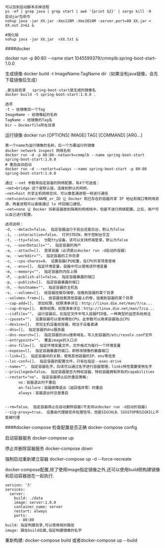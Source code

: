 
````
可以加到启动脚本杀掉进程
ps -ef | grep java | grep start | awk '{print $2}' | xargs kill -9
启动jar包命令
nohup java -jar XX.jar -Xms128M -Xmx1024M -server.port=80 XX.jar > XX.out 2>&1 &
​
#简化版
nohup java -jar XX.jar  >XX.txt &
````

####docker

docker run -p 80:80 --name start 1045599379/cmmplb:spring-boot-start-1.0.0

生成镜像 docker build  -t ImageName:TagName dir（如果没有java镜像，会先下载镜像后生成）
   
````
.是当前目录   spring-boot-start是生成的镜像名
docker build -t spring-boot-start:1.0.0 .  

选项
-t − 给镜像加一个Tag
ImageName − 给镜像起的名称
TagName − 给镜像的Tag名
Dir − Dockerfile所在目录
````
运行镜像 docker run [OPTIONS] IMAGE[:TAG] [COMMAND] [ARG...]
````
第一个name为运行镜像的名称，后一个为要运行的镜像
docker network inspect 网络名称
docker run -d -p 80:80--network=cmmplb --name spring-boot-start spring-boot-start:1.0.0 
# 重启自动启动 
docker run -d --restart=always --name spring-boot-start -p 80:80 spring-boot-start:1.0.0  

通过 --net 参数来指定容器的网络配置，有4个可选值：
–net=bridge 这个是默认值，连接到默认的网桥。
–net=host 共享主机网络空间，可以像普通进程一样进行通信
–net=container:NAME_or_ID 让 Docker 和已存在的容器共享 IP 地址和端口等网络资源，两者进程可以直接通过 lo 环回接口通信。
–net=none 让 Docker 将新容器放到隔离的网络栈中，但是不进行网络配置。之后，用户可以自己进行配置。

选项说明：
-d, --detach=false， 指定容器运行于前台还是后台，默认为false
-i, --interactive=false， 打开STDIN，用于控制台交互
-t, --tty=false， 分配tty设备，该可以支持终端登录，默认为false
-u, --userDetails=""， 指定容器的用户
-a, --attach=[]， 登录容器（必须是以docker run -d启动的容器）
-w, --workdir=""， 指定容器的工作目录
-c, --cpu-shares=0， 设置容器CPU权重，在CPU共享场景使用
-e, --env=[]， 指定环境变量，容器中可以使用该环境变量
-m, --memory=""， 指定容器的内存上限
-P, --publish-all=false， 指定容器暴露的端口
-p, --publish=[]， 指定容器暴露的端口
-h, --hostname=""， 指定容器的主机名
-v, --volume=[]， 给容器挂载存储卷，挂载到容器的某个目录
--volumes-from=[]， 给容器挂载其他容器上的卷，挂载到容器的某个目录
--cap-add=[]， 添加权限，权限清单详见：http://linux.die.net/man/7/ca...
--cap-drop=[]， 删除权限，权限清单详见：http://linux.die.net/man/7/ca...
--cidfile=""， 运行容器后，在指定文件中写入容器PID值，一种典型的监控系统用法
--cpuset=""， 设置容器可以使用哪些CPU，此参数可以用来容器独占CPU
--device=[]， 添加主机设备给容器，相当于设备直通
--dns=[]， 指定容器的dns服务器
--dns-search=[]， 指定容器的dns搜索域名，写入到容器的/etc/resolv.conf文件
--entrypoint=""， 覆盖image的入口点
--env-file=[]， 指定环境变量文件，文件格式为每行一个环境变量
--expose=[]， 指定容器暴露的端口，即修改镜像的暴露端口
--link=[]， 指定容器间的关联，使用其他容器的IP、env等信息
--lxc-conf=[]， 指定容器的配置文件，只有在指定--exec-drive
--name=""， 指定容器名字，后续可以通过名字进行容器管理，links特性需要使用名字
--privileged=false， 指定容器是否为特权容器，特权容器拥有所有的capabilities
--restart="no"， 指定容器停止后的重启策略:
      no：容器退出时不重启
      on-failure：容器故障退出（返回值非零）时重启
      always：容器退出时总是重启


--rm=false， 指定容器停止后自动删除容器(不支持以docker run -d启动的容器)
--sig-proxy=true， 设置由代理接受并处理信号，但是SIGCHLD、SIGSTOP和SIGKILL不能被代理
````

####docker-compose
检查配置是否正确
docker-compose config

启动容器服务
docker-compose up

停止并删除容器服务
docker-compose down

强制启动重新建立容器
docker-compose up -d --force-recreate

docker-compose配置,除了使用image指定镜像之外,还可以使用build把构建镜像和启动容器放在一起执行.

````
version: '3'
services:
  server:
    build: ./data
    image: server:1.0.0
    container_name: server
    restart: always
    ports:
      - 80:80
build: 指定构建目录,可以使用相对路径
image: 跟在build后面,指定构建镜像的名字
````

重新构建:
docker-compose build 或者docker-compose up --build